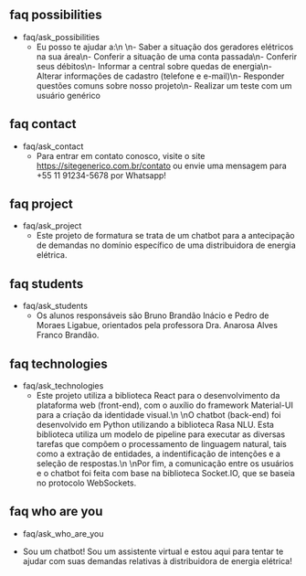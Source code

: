 ## faq possibilities
* faq/ask_possibilities
  - Eu posso te ajudar a:\n \n-  Saber a situação dos geradores elétricos na sua área\n-  Conferir a situação de uma conta passada\n-  Conferir seus débitos\n-  Informar a central sobre quedas de energia\n-  Alterar informações de cadastro (telefone e e-mail)\n-  Responder questões comuns sobre nosso projeto\n-  Realizar um teste com um usuário genérico

## faq contact
* faq/ask_contact
  - Para entrar em contato conosco, visite o site https://sitegenerico.com.br/contato ou envie uma mensagem para +55 11 91234-5678 por Whatsapp!

## faq project
* faq/ask_project
  - Este projeto de formatura se trata de um chatbot para a antecipação de demandas no domínio específico de uma distribuidora de energia elétrica.

## faq students
* faq/ask_students
  - Os alunos responsáveis são Bruno Brandão Inácio e Pedro de Moraes Ligabue, orientados pela professora Dra. Anarosa Alves Franco Brandão.
  
## faq technologies
* faq/ask_technologies
  - Este projeto utiliza a biblioteca React para o desenvolvimento da plataforma web (front-end), com o auxílio do framework Material-UI para a criação da identidade visual.\n \nO chatbot (back-end) foi desenvolvido em Python utilizando a biblioteca Rasa NLU. Esta biblioteca utiliza um modelo de pipeline para executar as diversas tarefas que compõem o processamento de linguagem natural, tais como a extração de entidades, a indentificação de intenções e a seleção de respostas.\n \nPor fim, a comunicação entre os usuários e o chatbot foi feita com base na biblioteca Socket.IO, que se baseia no protocolo WebSockets.

## faq who are you
* faq/ask_who_are_you
- Sou um chatbot! Sou um assistente virtual e estou aqui para tentar te ajudar com suas demandas relativas à distribuidora de energia elétrica!